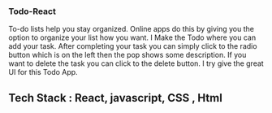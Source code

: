 ### Todo-React
To-do lists help you stay organized. Online apps do this by giving you the option to organize your list how you want. 
I Make the Todo where you can add your task. 
After completing your task you can simply click to the radio button which is on the left then the pop shows some description. 
If you want to delete the task you can click to the delete button. I try give the great UI for this Todo App.

## Tech Stack : React, javascript, CSS , Html
